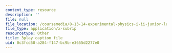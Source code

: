 ```yaml
---
content_type: resource
description: ''
file: null
file_location: /coursemedia/8-13-14-experimental-physics-i-ii-junior-lab-fall-2016-spring-2017/0c3fcd50a284f147bc9be3655d2277e0_4Y9OO9AepgU.srt
file_type: application/x-subrip
resourcetype: Other
title: 3play caption file
uid: 0c3fcd50-a284-f147-bc9b-e3655d2277e0
---
```

